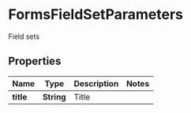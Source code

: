 

# FormsFieldSetParameters

Field sets

## Properties

| Name | Type | Description | Notes |
|------------ | ------------- | ------------- | -------------|
|**title** | **String** | Title |  |



